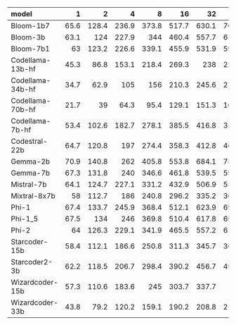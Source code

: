 | model            |    1 |     2 |     4 |     8 |    16 |    32 |    64 |   128 |   256 |   512 |   1028 |
|:-----------------|-----:|------:|------:|------:|------:|------:|------:|------:|------:|------:|-------:|
| Bloom-1b7        | 65.6 | 128.4 | 236.9 | 373.8 | 517.7 | 630.1 | 704.5 | 753.4 | 776.5 | 775.1 |  742.5 |
| Bloom-3b         | 63.1 | 124   | 227.9 | 344   | 460.4 | 557.7 | 613.6 | 658.9 | 671.3 | 674.4 |  658.1 |
| Bloom-7b1        | 63   | 123.2 | 226.6 | 339.1 | 455.9 | 531.9 | 599.7 | 621.8 | 625.1 | 633.5 |  630   |
| Codellama-13b-hf | 45.3 |  86.8 | 153.1 | 218.4 | 269.3 | 238   | 229.5 | 258.5 | 248.8 | 247   |  246.8 |
| Codellama-34b-hf | 34.7 |  62.9 | 105   | 156   | 210.3 | 245.6 | 271.2 | 276.7 | 281.9 | 279.9 |  278.1 |
| Codellama-70b-hf | 21.7 |  39   |  64.3 |  95.4 | 129.1 | 151.3 | 165.9 | 170.5 | 173.3 | 173.4 |  172.9 |
| Codellama-7b-hf  | 53.4 | 102.6 | 182.7 | 278.1 | 385.5 | 416.8 | 353.9 | 409.6 | 392.4 | 397   |  430.1 |
| Codestral-22b    | 64.7 | 120.8 | 197   | 274.4 | 358.3 | 412.8 | 462.2 | 476.1 | 510.4 | 503.5 |  506.9 |
| Gemma-2b         | 70.9 | 140.8 | 262   | 405.8 | 553.8 | 684.1 | 781.3 | 816.6 | 849.8 | 844.8 |  818.5 |
| Gemma-7b         | 67.3 | 131.8 | 240   | 346.6 | 461.8 | 539.5 | 594.8 | 616.5 | 633.8 | 629.5 |  621.5 |
| Mistral-7b       | 64.1 | 124.7 | 227.1 | 331.2 | 432.9 | 506.9 | 556.7 | 576.7 | 590.3 | 585.2 |  579.9 |
| Mixtral-8x7b     | 58   | 112.7 | 186   | 240.8 | 296.2 | 335.2 | 362.6 | 376.1 | 382   | 381   |  379.8 |
| Phi-1            | 67.4 | 133.7 | 245.9 | 368.4 | 512.1 | 623.9 | 697.9 | 730.2 | 735.8 | 749.6 |  748.2 |
| Phi-1_5          | 67.5 | 134   | 246   | 369.8 | 510.4 | 617.8 | 698.4 | 729.7 | 731.9 | 739.9 |  738.8 |
| Phi-2            | 64   | 126.3 | 229.1 | 341.9 | 465.5 | 557.2 | 616.3 | 648.6 | 663.4 | 669.4 |  657.3 |
| Starcoder-15b    | 58.4 | 112.1 | 186.6 | 250.8 | 311.3 | 345.7 | 369.5 | 374.9 | 379.6 | 383.5 |  377   |
| Starcoder2-3b    | 62.2 | 118.5 | 206.7 | 298.4 | 390.2 | 456.7 | 499.3 | 518.5 | 525.8 | 518.7 |  524.9 |
| Wizardcoder-15b  | 57.3 | 110.6 | 183.6 | 245   | 303.7 | 337.7 | 361   | 366.6 | 370.5 | 374.8 |  371.4 |
| Wizardcoder-33b  | 43.8 |  79.2 | 120.2 | 159.1 | 190.2 | 208.8 | 217.8 | 223.5 | 228.4 | 226.1 |  226.3 |